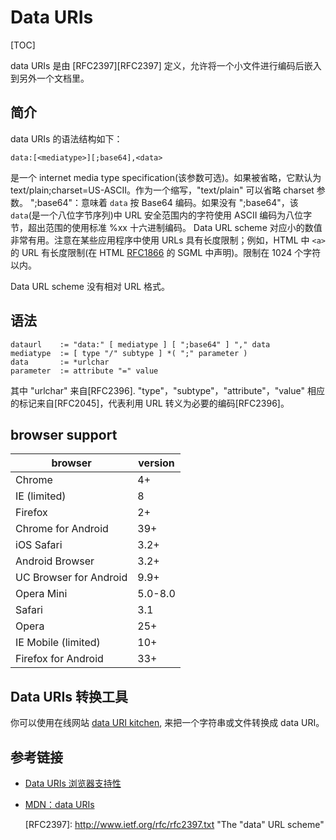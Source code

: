 # Data URIs
[TOC]

data URIs 是由 [RFC2397][RFC2397] 定义，允许将一个小文件进行编码后嵌入到另外一个文档里。

## 简介
data URIs 的语法结构如下：
```
data:[<mediatype>][;base64],<data>
```

<mediatype> 是一个 internet media type specification(该参数可选)。如果被省略，它默认为 text/plain;charset=US-ASCII。作为一个缩写，"text/plain" 可以省略 charset 参数。
";base64"：意味着 `data` 按 Base64 编码。如果没有 ";base64"，该 `data`(是一个八位字节序列)中 URL 安全范围内的字符使用 ASCII 编码为八位字节，超出范围的使用标准 %xx 十六进制编码。
Data URL scheme 对应小的数值非常有用。注意在某些应用程序中使用 URLs 具有长度限制；例如，HTML 中 `<a>` 的 URL 有长度限制(在 HTML [RFC1866][RFC1866] 的 SGML 中声明)。限制在 1024 个字符以内。

Data URL scheme 没有相对 URL 格式。

## 语法
```
dataurl    := "data:" [ mediatype ] [ ";base64" ] "," data
mediatype  := [ type "/" subtype ] *( ";" parameter )
data       := *urlchar
parameter  := attribute "=" value
```
其中 "urlchar" 来自[RFC2396]. "type"，"subtype"，"attribute"，"value" 相应的标记来自[RFC2045]，代表利用 URL 转义为必要的编码[RFC2396]。

## browser support
browser      | version
---------    | -----
Chrome | 4+
IE (limited) | 8
Firefox | 2+
Chrome for Android | 39+
iOS Safari | 3.2+
Android Browser | 3.2+
UC Browser for Android | 9.9+
Opera Mini | 5.0-8.0
Safari | 3.1
Opera | 25+
IE Mobile (limited) | 10+
Firefox for Android | 33+

## Data URIs 转换工具
你可以使用在线网站 [data URI kitchen][3], 来把一个字符串或文件转换成 data URI。

## 参考链接

- [Data URIs 浏览器支持性][1]
- [MDN：data URIs][2]




  [RFC2397]: http://www.ietf.org/rfc/rfc2397.txt "The "data" URL scheme"
  
  [RFC1866]: http://www.ietf.org/rfc/rfc1866.txt
  [1]: http://caniuse.com/datauri 
  [2]: https://developer.mozilla.org/zh-CN/docs/data_URIs
  [3]: http://software.hixie.ch/utilities/cgi/data/data
 